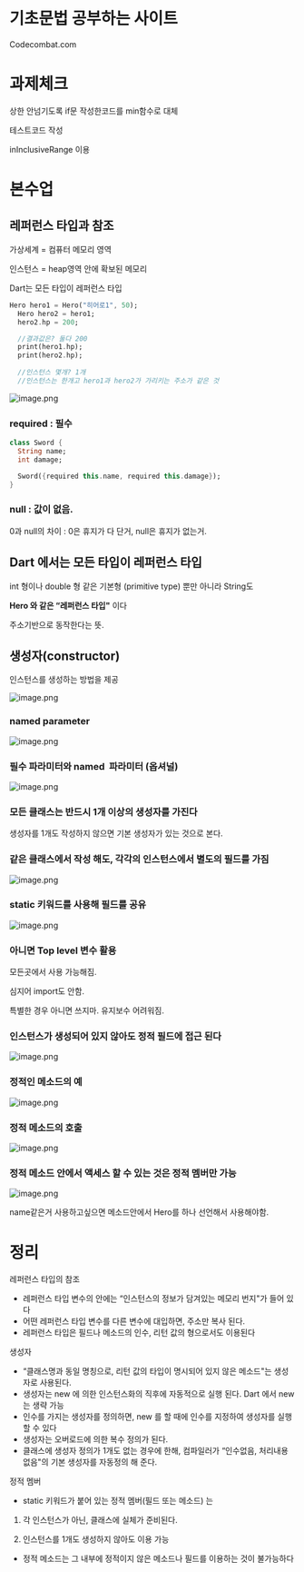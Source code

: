 # 기초문법 공부하는 사이트

Codecombat.com

# 과제체크

상한 안넘기도록 if문 작성한코드를 min함수로 대체

테스트코드 작성 

inInclusiveRange 이용


# 본수업

## 레퍼런스 타입과 참조

가상세계 = 컴퓨터 메모리 영역

인스턴스 = heap영역 안에 확보된 메모리

Dart는 모든 타입이 레퍼런스 타입

```dart
Hero hero1 = Hero("히어로1", 50);
  Hero hero2 = hero1;
  hero2.hp = 200;

  //결과값은? 둘다 200
  print(hero1.hp);
  print(hero2.hp);
  
  //인스턴스 몇개? 1개
  //인스턴스는 한개고 hero1과 hero2가 가리키는 주소가 같은 것
```

![image.png](attachment:39599cb0-0951-43c6-80b9-8781856ac92e:image.png)

### required : 필수

```dart
class Sword {
  String name;
  int damage;

  Sword({required this.name, required this.damage});
}
```

### null : 값이 없음.

0과 null의 차이 : 0은 휴지가 다 단거, null은 휴지가 없는거.

## Dart 에서는 모든 타입이 레퍼런스 타입

int 형이나 double 형 같은 기본형 (primitive type) 뿐만 아니라 String도

**Hero 와 같은 “레퍼런스 타입"** 이다

주소기반으로 동작한다는 뜻.

## 생성자(**constructor)**

인스턴스를 생성하는 방법을 제공

![image.png](attachment:c14e77dc-54e3-40fa-94fe-597870e64665:image.png)

### named parameter

![image.png](attachment:dc651bd8-504e-45f2-9b03-1f1498891d57:image.png)

### 필수 파라미터와 named  파라미터 (옵셔널)

![image.png](attachment:990072f2-12c5-434d-9793-6ac489099128:image.png)

### 모든 클래스는 반드시 1개 이상의 생성자를 가진다

생성자를 1개도 작성하지 않으면 기본 생성자가 있는 것으로 본다.

### 같은 클래스에서 작성 해도, 각각의 인스턴스에서 별도의 필드를 가짐

![image.png](attachment:0b2831bb-9225-46d9-b72d-2fefb559755a:image.png)

### static 키워드를 사용해 필드를 공유

![image.png](attachment:11627423-4a76-437b-b077-cc0b8775f5e7:image.png)

### 아니면 Top level 변수 활용

모든곳에서 사용 가능해짐.

심지어 import도 안함.

특별한 경우 아니면 쓰지마. 유지보수 어려워짐.

### 인스턴스가 생성되어 있지 않아도 정적 필드에 접근 된다

![image.png](attachment:e8ede04b-87e1-496e-9c0e-8d1e1dbbd656:image.png)

### 정적인 메소드의 예

![image.png](attachment:7b3d22ee-78df-4a67-8d58-3bc8bbcf0a65:image.png)

### 정적 메소드의 호출

![image.png](attachment:3feb04cd-bbd4-4dcc-bf3f-a33d8138dc6e:image.png)

### 정적 메소드 안에서 액세스 할 수  있는 것은 정적 멤버만 가능

![image.png](attachment:463945b5-75ad-4523-a571-e36176be82ef:image.png)

name같은거 사용하고싶으면 메소드안에서 Hero를 하나 선언해서 사용해야함.

# 정리

레퍼런스 타입의 참조

- 레퍼런스 타입 변수의 안에는 “인스턴스의 정보가 담겨있는 메모리 번지"가 들어 있다
- 어떤 레퍼런스 타입 변수를 다른 변수에 대입하면, 주소만 복사 된다.
- 레퍼런스 타입은 필드나 메소드의 인수, 리턴 값의 형으로서도 이용된다

생성자

- “클래스명과 동일 명칭으로, 리턴 값의 타입이 명시되어 있지 않은 메소드"는 생성자로 사용된다.
- 생성자는 new 에 의한 인스턴스화의 직후에 자동적으로 실행 된다. Dart 에서 new는 생략 가능
- 인수를 가지는 생성자를 정의하면, new 를 할 때에 인수를 지정하여 생성자를 실행할 수 있다
- 생성자는 오버로드에 의한 복수 정의가 된다.
- 클래스에 생성자 정의가 1개도 없는 경우에 한해, 컴파일러가 “인수없음, 처리내용없음"의 기본 생성자를 자동정의 해 준다.

정적 멤버

- static 키워드가 붙어 있는 정적 멤버(필드 또는 메소드) 는

1. 각 인스턴스가 아닌, 클래스에 실체가 준비된다.

2. 인스턴스를 1개도 생성하지 않아도 이용 가능

- 정적 메소드는 그 내부에 정적이지 않은 메소드나 필드를 이용하는 것이 불가능하다